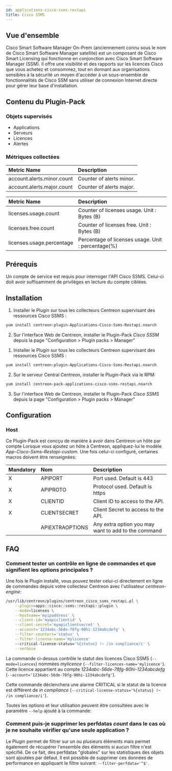 ```yaml
---
id: applications-cisco-ssms-restapi
title: Cisco SSMS
---
```


## Vue d'ensemble

Cisco Smart Software Manager On-Prem (anciennement connu sous le nom de Cisco Smart Software Manager satellite) est un composant de Cisco Smart Licensing
qui fonctionne en conjonction avec Cisco Smart Software Manager (SSM). 
Il offre une visibilité et des rapports sur les licences Cisco que vous achetez et consommez,
tout en donnant aux organisations sensibles à la sécurité un moyen d'accéder à un sous-ensemble de fonctionnalités de Cisco SSM
sans utiliser de connexion Internet directe pour gérer leur base d'installation.

## Contenu du Plugin-Pack

### Objets supervisés

* Applications
* Serveurs
* Licences
* Alertes

### Métriques collectées

<!--DOCUSAURUS_CODE_TABS-->

<!--Alerts-->

| Metric Name                | Description              |
| :------------------------- | :------------------------|
| account.alerts.minor.count | Counter of alerts minor. |
| account.alerts.major.count | Counter of alerts major. |

<!--Licenses-->

| Metric Name                | Description                                        |
| :------------------------- | :------------------------------------------------- |
| licenses.usage.count       | Counter of licenses usage. Unit : Bytes (B)        |
| licenses.free.count        | Counter of licenses free. Unit : Bytes (B)         |
| licenses.usage.percentage  | Percentage of licenses usage. Unit : percentage(%) |

<!--END_DOCUSAURUS_CODE_TABS-->

## Prérequis


Un compte de service est requis pour interroger l'API Cisco SSMS. Celui-ci doit avoir suffisamment de privilèges en lecture du compte ciblées.

## Installation

<!--DOCUSAURUS_CODE_TABS-->

<!--Online IMP Licence & IT-100 Editions-->

1. Installer le Plugin sur tous les collecteurs Centreon supervisant des ressources Cisco SSMS :

```bash
yum install centreon-plugin-Applications-Cisco-Ssms-Restapi.noarch
```

2. Sur l'interface Web de Centreon, installer le Plugin-Pack *Cisco SSSM* depuis la page "Configuration > Plugin packs > Manager"

<!--Offline IMP License-->

1. Installer le Plugin sur tous les collecteurs Centreon supervisant des ressources Cisco SSMS :

```bash
yum install centreon-plugin-Applications-Cisco-Ssms-Restapi.noarch
```

2. Sur le serveur Central Centreon, installer le Plugin-Pack via le RPM:

```bash
yum install centreon-pack-applications-cisco-ssms-restapi.noarch
```

3. Sur l'interface Web de Centreon, installer le Plugin-Pack *Cisco SSMS* depuis la page "Configuration > Plugin packs > Manager"


<!--END_DOCUSAURUS_CODE_TABS-->

## Configuration

### Host

Ce Plugin-Pack est concçu de manière à avoir dans Centreon un hôte par compte
Lorsque vous ajoutez un hôte à Centreon, appliquez-lui le modèle *App-Cisco-Ssms-Restapi-custom*. Une fois celui-ci configuré, certaines macros doivent être renseignées:

| Mandatory   | Nom                    | Description                                                                |
| :---------- | :--------------------- | :------------------------------------------------------------------------- |
| X           | APIPORT                | Port used. Default is 443                                                  |
| X           | APIPROTO               | Protocol used. Default is https                                            |
| X           | CLIENTID               | Client ID to access to the API.                                            |
| X           | CLIENTSECRET           | Client Secret to access to the API.                                        |
|             | APIEXTRAOPTIONS        | Any extra option you may want to add to the command                        |


## FAQ

### Comment tester un contrôle en ligne de commandes et que signifient les options principales ?

Une fois le Plugin installé, vous pouvez tester celui-ci directement en ligne de commandes depuis votre collecteur Centreon avec l'utilisateur *centreon-engine*:

```bash
/usr/lib/centreon/plugins/centreon_cisco_ssms_restapi.pl \
    --plugin=apps::cisco::ssms::restapi::plugin \
	--mode=licenses \
	--hostname='myipaddress' \
	--client-id='myapiclientid' \
	--client-secret='myapiclientsecret' \
	--account='1234abc-56de-78fg-90hi-1234abcdefg' \
	--filter-counters='status' \
	--filter-license-name='mylicence'
	--critical-license-status='%{status} !~ /in compliance/i' \
	--verbose
```

La commande ci-dessus contrôle le statut des licences Cisco SSMS (```--mode=licences```) nommées *mylicence* (```--filter-licences-name='mylicence'```).
Cette licence appartient au compte *1234abc-56de-78fg-90hi-1234abcdefg* (```--account='1234abc-56de-78fg-90hi-1234abcdefg'```). 

Cette commande déclenchera une alarme CRITICAL si le statut de la licence est différent de *in compliance* (```--critical-license-status='%{status} !~ /in compliance/i'```).


Toutes les options et leur utilisation peuvent être consultées avec le paramètre ```--help``` ajouté à la commande:



### Comment puis-je supprimer les perfdatas *count* dans le cas où je ne souhaite vérifier qu'une seule application ?

Le Plugin permet de filtrer sur un ou plusieurs éléments mais permet également de récupérer l'ensemble des éléments si aucun filtre n'est spécifié.
De ce fait, des perfdatas "globales" sur les statistiques des objets sont ajoutées par défaut. Il est possible de supprimer ces données de performance en appliquant le filtre suivant: ```--filter-perfdata='^$'```.
